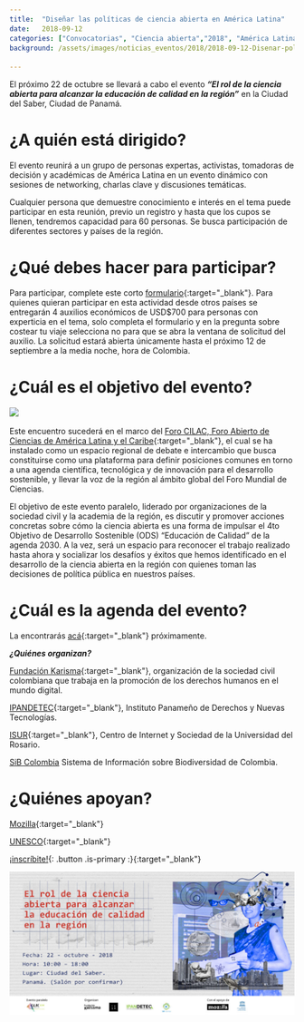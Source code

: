 ```yaml
---
title:  "Diseñar las políticas de ciencia abierta en América Latina"
date:   2018-09-12
categories: ["Convocatorias", "Ciencia abierta","2018", "América Latina"]
background: /assets/images/noticias_eventos/2018/2018-09-12-Disenar-politicas-ciencia-abierta-latam1.jpg

---
```

El próximo 22 de octubre se llevará  a cabo el evento ***“El rol de la ciencia abierta para alcanzar la educación de calidad en la región”*** en la Ciudad del Saber, Ciudad de Panamá.  

# ¿A quién está dirigido?  

El evento reunirá a un grupo de personas expertas, activistas, tomadoras de decisión y académicas de América Latina en un evento dinámico con sesiones de networking, charlas clave y discusiones temáticas.  


Cualquier persona que demuestre conocimiento e interés en el tema puede participar en esta reunión, previo un registro y hasta que los cupos se llenen, tendremos capacidad para 60 personas. Se busca participación de diferentes sectores y países de la región.  


# ¿Qué debes hacer para participar?  


Para participar, complete este corto [formulario](https://docs.google.com/forms/d/e/1FAIpQLSfwHKGJvv1whs86uNAmVYVR2SPXOY_UzVlNL6oIY83i1b4MOQ/viewform){:target="_blank"}. Para quienes quieran participar en esta actividad desde otros países se entregarán 4 auxilios económicos de USD$700 para personas con experticia en el tema, solo completa el formulario y en la pregunta sobre costear tu viaje selecciona no para que se abra la ventana de solicitud del auxilio. La solicitud estará abierta únicamente hasta el próximo 12 de septiembre a la media noche, hora de Colombia.   




# ¿Cuál es el objetivo del evento?

<img src="/assets/images/noticias_eventos/2018/2018-09-12-Disenar-politicas-ciencia-abierta-latam2.gif" width=770>

Este encuentro sucederá en el marco del [Foro CILAC, Foro Abierto de Ciencias de América Latina y el Caribe](http://forocilac.org/){:target="_blank"}, el cual se ha instalado como un espacio regional de debate e intercambio que busca constituirse como una plataforma para definir posiciones comunes en torno a una agenda científica, tecnológica y de innovación para el desarrollo sostenible, y llevar la voz de la región al ámbito global del Foro Mundial de Ciencias. 

El objetivo de este evento paralelo, liderado por organizaciones de la sociedad civil y la academia de la región, es discutir y promover acciones concretas sobre cómo la ciencia abierta es una forma de impulsar el 4to Objetivo de Desarrollo Sostenible (ODS) “Educación de Calidad” de la agenda 2030. A la vez, será un espacio para reconocer el trabajo realizado hasta ahora y socializar los desafíos y éxitos que hemos identificado en el desarrollo de la ciencia abierta en la región con quienes toman las decisiones de política pública en nuestros países.  


# ¿Cuál es la agenda del evento?

La encontrarás [acá](https://karisma.org.co/disenar-las-politicas-de-ciencias-abierta-en-america-latina/){:target="_blank"} próximamente.

***¿Quiénes organizan?***

[Fundación Karisma](https://karisma.org.co/){:target="_blank"}, organización de la sociedad civil colombiana que trabaja en la promoción de los derechos humanos en el mundo digital.

[IPANDETEC](https://www.ipandetec.org/){:target="_blank"}, Instituto Panameño de Derechos y Nuevas Tecnologías.

[ISUR](http://isur.co/){:target="_blank"}, Centro de Internet y Sociedad de la Universidad del Rosario.

[SiB Colombia](https://biodiversidad.co/) Sistema de Información sobre Biodiversidad de Colombia.

# ¿Quiénes apoyan?

[Mozilla](https://www.mozilla.org/es-ES/){:target="_blank"}

[UNESCO](https://es.unesco.org/){:target="_blank"}

[¡inscríbite!](https://docs.google.com/forms/d/e/1FAIpQLSfwHKGJvv1whs86uNAmVYVR2SPXOY_UzVlNL6oIY83i1b4MOQ/viewform){: .button .is-primary :}{:target="_blank"}

<img src="/assets/images/noticias_eventos/2018/2018-09-12-Disenar-politicas-ciencia-abierta-latam3.jpg" width=770>
